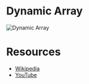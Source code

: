 # Dynamic Array

![Dynamic Array](https://media.geeksforgeeks.org/wp-content/uploads/daynamic-array.png)

# Resources
- [Wikipedia](https://en.wikipedia.org/wiki/Dynamic_array)
- [YouTube](https://www.youtube.com/watch?v=jzJlq35dQII)